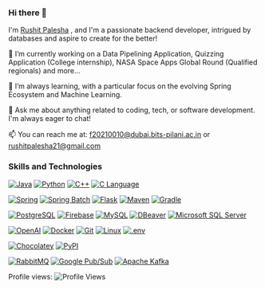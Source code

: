### Hi there 👋

I'm [Rushit Palesha](https://www.linkedin.com/in/rushit-palesha/) , and I'm a passionate backend developer, intrigued by databases and aspire to create for the better!

🔭 I’m currently working on a Data Pipelining Application, Quizzing Application (College internship), NASA Space Apps Global Round (Qualified regionals) and more...

🌱 I’m always learning, with a particular focus on the evolving Spring Ecosystem and Machine Learning.

💬 Ask me about anything related to coding, tech, or software development. I'm always eager to chat!

📫 You can reach me at: f20210010@dubai.bits-pilani.ac.in or rushitpalesha21@gmail.com

### Skills and Technologies
[![Java](https://img.shields.io/badge/-Java-007396?style=for-the-badge&logo=java&logoColor=white)](https://www.oracle.com/java/)
[![Python](https://img.shields.io/badge/-Python-3776AB?style=for-the-badge&logo=python&logoColor=white)](https://www.python.org)
[![C++](https://img.shields.io/badge/-C++-00599C?style=for-the-badge&logo=cplusplus&logoColor=white)](https://isocpp.org/)
[![C Language](https://img.shields.io/badge/-C%20Language-A8B9CC?style=for-the-badge&logo=c&logoColor=white)](https://en.wikipedia.org/wiki/C_(programming_language))

[![Spring](https://img.shields.io/badge/-Spring-6DB33F?style=for-the-badge&logo=spring&logoColor=white)](https://spring.io/)
[![Spring Batch](https://img.shields.io/badge/-Spring%20Batch-00A98F?style=for-the-badge&logo=spring&logoColor=white)](https://spring.io/projects/spring-batch)
[![Flask](https://img.shields.io/badge/-Flask-000000?style=for-the-badge&logo=flask&logoColor=white)](https://flask.palletsprojects.com/en/2.1.x/)
[![Maven](https://img.shields.io/badge/-Maven-C71A36?style=for-the-badge&logo=apache-maven&logoColor=white)](https://maven.apache.org/)
[![Gradle](https://img.shields.io/badge/-Gradle-02303A?style=for-the-badge&logo=gradle&logoColor=white)](https://gradle.org/)



[![PostgreSQL](https://img.shields.io/badge/-PostgreSQL-336791?style=for-the-badge&logo=postgresql&logoColor=white)](https://www.postgresql.org/)
[![Firebase](https://img.shields.io/badge/-Firebase-FFCA28?style=for-the-badge&logo=firebase&logoColor=white)](https://firebase.google.com/)
[![MySQL](https://img.shields.io/badge/-MySQL-4479A1?style=for-the-badge&logo=mysql&logoColor=white)](https://www.mysql.com/)
[![DBeaver](https://img.shields.io/badge/-DBeaver-007acc?style=for-the-badge&logo=dbeaver&logoColor=white)](https://dbeaver.io/)
[![Microsoft SQL Server](https://img.shields.io/badge/-Microsoft%20SQL%20Server-CC2927?style=for-the-badge&logo=microsoft-sql-server&logoColor=white)](https://www.microsoft.com/en-us/sql-server)


[![OpenAI](https://img.shields.io/badge/-OpenAI-00C1D4?style=for-the-badge&logo=openai&logoColor=white)](https://openai.com/)
[![Docker](https://img.shields.io/badge/-Docker-2496ED?style=for-the-badge&logo=docker&logoColor=white)](https://www.docker.com/)
[![Git](https://img.shields.io/badge/-Git-F05032?style=for-the-badge&logo=git&logoColor=white)](https://git-scm.com/)
[![Linux](https://img.shields.io/badge/-Linux-FCC624?style=for-the-badge&logo=linux&logoColor=black)](https://www.linux.org/)
[![.env](https://img.shields.io/badge/-.env-DB7093?style=for-the-badge)](https://en.wikipedia.org/wiki/Dotenv)

[![Chocolatey](https://img.shields.io/badge/-Chocolatey-80B5E3?style=for-the-badge&logo=chocolatey&logoColor=white)](https://chocolatey.org/)
[![PyPI](https://img.shields.io/badge/-PyPI-3775A9?style=for-the-badge&logo=python&logoColor=white)](https://pypi.org/)

[![RabbitMQ](https://img.shields.io/badge/-RabbitMQ-FF6600?style=for-the-badge&logo=rabbitmq&logoColor=white)](https://www.rabbitmq.com/)
[![Google Pub/Sub](https://img.shields.io/badge/-Google%20Pub%2FSub-4285F4?style=for-the-badge&logo=google&logoColor=white)](https://cloud.google.com/pubsub)
[![Apache Kafka](https://img.shields.io/badge/-Apache%20Kafka-231F20?style=for-the-badge&logo=apache-kafka&logoColor=white)](https://kafka.apache.org/)


Profile views:
![Profile Views](https://komarev.com/ghpvc/?username=rushitgit&color=blue)



